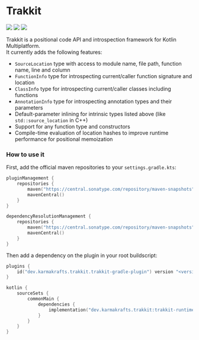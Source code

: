 # Trakkit

[![](https://git.karmakrafts.dev/kk/trakkit/badges/master/pipeline.svg)](https://git.karmakrafts.dev/kk/trakkit/-/pipelines)
[![](https://img.shields.io/maven-metadata/v?metadataUrl=https%3A%2F%2Frepo.maven.apache.org%2Fmaven2%2Fdev%2Fkarmakrafts%2Ftrakkit%2Ftrakkit-runtime%2Fmaven-metadata.xml
)](https://git.karmakrafts.dev/kk/trakkit/-/packages)
[![](https://img.shields.io/maven-metadata/v?metadataUrl=https%3A%2F%2Fcentral.sonatype.com%2Frepository%2Fmaven-snapshots%2Fdev%2Fkarmakrafts%2Ftrakkit%2Ftrakkit-runtime%2Fmaven-metadata.xml
)](https://git.karmakrafts.dev/kk/trakkit/-/packages)

Trakkit is a positional code API and introspection framework for Kotlin Multiplatform.  
It currently adds the following features:

* `SourceLocation` type with access to module name, file path, function name, line and column
* `FunctionInfo` type for introspecting current/caller function signature and location
* `ClassInfo` type for introspecting current/caller classes including functions
* `AnnotationInfo` type for introspecting annotation types and their parameters
* Default-parameter inlining for intrinsic types listed above (like `std::source_location` in C++)
* Support for any function type and constructors
* Compile-time evaluation of location hashes to improve runtime performance for positional memoization

### How to use it

First, add the official maven repositories to your `settings.gradle.kts`:

```kotlin
pluginManagement {
    repositories {
        maven("https://central.sonatype.com/repository/maven-snapshots")
        mavenCentral()
    }
}

dependencyResolutionManagement {
    repositories {
        maven("https://central.sonatype.com/repository/maven-snapshots")
        mavenCentral()
    }
}
```

Then add a dependency on the plugin in your root buildscript:

```kotlin
plugins {
    id("dev.karmakrafts.trakkit.trakkit-gradle-plugin") version "<version>"
}

kotlin {
    sourceSets {
        commonMain {
            dependencies {
                implementation("dev.karmakrafts.trakkit:trakkit-runtime:<version>")
            }
        }
    }
}
```